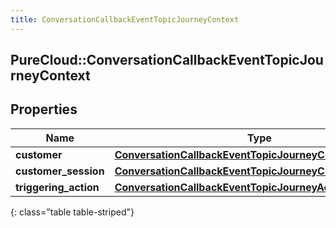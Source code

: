 ```yaml
---
title: ConversationCallbackEventTopicJourneyContext
---
```

## PureCloud::ConversationCallbackEventTopicJourneyContext

## Properties

|Name | Type | Description | Notes|
|------------ | ------------- | ------------- | -------------|
| **customer** | [**ConversationCallbackEventTopicJourneyCustomer**](ConversationCallbackEventTopicJourneyCustomer.html) |  | [optional] |
| **customer_session** | [**ConversationCallbackEventTopicJourneyCustomerSession**](ConversationCallbackEventTopicJourneyCustomerSession.html) |  | [optional] |
| **triggering_action** | [**ConversationCallbackEventTopicJourneyAction**](ConversationCallbackEventTopicJourneyAction.html) |  | [optional] |
{: class="table table-striped"}


